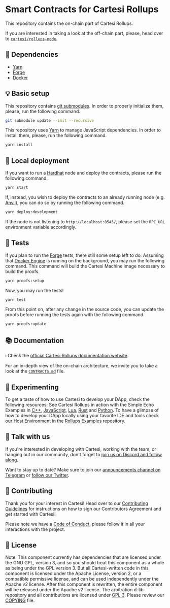 # Smart Contracts for Cartesi Rollups

This repository contains the on-chain part of Cartesi Rollups.

If you are interested in taking a look at the off-chain part, please, head over to [`cartesi/rollups-node`](https://github.com/cartesi/rollups-node).

## 🧩 Dependencies

- [Yarn](https://yarnpkg.com/getting-started/install)
- [Forge](https://book.getfoundry.sh/getting-started/installation)
- [Docker](https://docs.docker.com/get-docker/)

## 💡 Basic setup

This repository contains [git submodules](https://git-scm.com/book/en/v2/Git-Tools-Submodules).
In order to properly initialize them, please, run the following command.

```sh
git submodule update --init --recursive
```

This repository uses [Yarn](https://yarnpkg.com/getting-started/install) to manage JavaScript dependencies.
In order to install them, please, run the following command.

```sh
yarn install
```

## 🚀 Local deployment

If you want to run a [Hardhat](https://hardhat.org/) node and deploy the contracts, please run the following command.

```sh
yarn start
```

If, instead, you wish to deploy the contracts to an already running node (e.g. [Anvil](https://book.getfoundry.sh/anvil/)), you can do so by running the following command.

```sh
yarn deploy:development
```

If the node is not listening to `http://localhost:8545/`, please set the `RPC_URL` environment variable accordingly.

## 🧪 Tests

If you plan to run the [Forge](https://book.getfoundry.sh/getting-started/installation) tests, there still some setup left to do.
Assuming that [Docker Engine](https://docs.docker.com/get-docker/) is running on the background, you may run the following command.
This command will build the Cartesi Machine image necessary to build the proofs.

```sh
yarn proofs:setup
```

Now, you may run the tests!

```sh
yarn test
```

From this point on, after any change in the source code, you can update the proofs before running the tests again with the following command.

```sh
yarn proofs:update
```

## 📚 Documentation

ℹ️ Check the [official Cartesi Rollups documentation website](https://docs.cartesi.io/cartesi-rollups/overview/).

For an in-depth view of the on-chain architecture, we invite you to take a look at the [`CONTRACTS.md`](./CONTRACTS.md) file.

## 🎨 Experimenting

To get a taste of how to use Cartesi to develop your DApp, check the following resources:
See Cartesi Rollups in action with the Simple Echo Examples in [C++](https://github.com/cartesi/rollups-examples/tree/main/echo-cpp), [JavaScript](https://github.com/cartesi/rollups-examples/tree/main/echo-js), [Lua](https://github.com/cartesi/rollups-examples/tree/main/echo-lua), [Rust](https://github.com/cartesi/rollups-examples/tree/main/echo-rust) and [Python](https://github.com/cartesi/rollups-examples/tree/main/echo-python).
To have a glimpse of how to develop your DApp locally using your favorite IDE and tools check our Host Environment in the [Rollups Examples](https://github.com/cartesi/rollups-examples) repository.

## 💬 Talk with us

If you're interested in developing with Cartesi, working with the team, or hanging out in our community, don't forget to [join us on Discord and follow along](https://discordapp.com/invite/Pt2NrnS).

Want to stay up to date? Make sure to join our [announcements channel on Telegram](https://t.me/CartesiAnnouncements) or [follow our Twitter](https://twitter.com/cartesiproject).

## 🤝 Contributing

Thank you for your interest in Cartesi! Head over to our [Contributing Guidelines](CONTRIBUTING.md) for instructions on how to sign our Contributors Agreement and get started with Cartesi!

Please note we have a [Code of Conduct](CODE_OF_CONDUCT.md), please follow it in all your interactions with the project.

## 📜 License

Note: This component currently has dependencies that are licensed under the GNU GPL, version 3, and so you should treat this component as a whole as being under the GPL version 3. But all Cartesi-written code in this component is licensed under the Apache License, version 2, or a compatible permissive license, and can be used independently under the Apache v2 license. After this component is rewritten, the entire component will be released under the Apache v2 license.
The arbitration d-lib repository and all contributions are licensed under
[GPL 3](https://www.gnu.org/licenses/gpl-3.0.en.html). Please review our [COPYING](COPYING) file.
